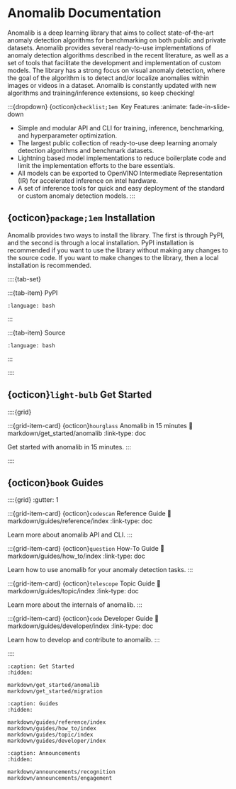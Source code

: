 # Anomalib Documentation

Anomalib is a deep learning library that aims to collect state-of-the-art anomaly detection algorithms for benchmarking on both public and private datasets. Anomalib provides several ready-to-use implementations of anomaly detection algorithms described in the recent literature, as well as a set of tools that facilitate the development and implementation of custom models. The library has a strong focus on visual anomaly detection, where the goal of the algorithm is to detect and/or localize anomalies within images or videos in a dataset. Anomalib is constantly updated with new algorithms and training/inference extensions, so keep checking!

:::{dropdown} {octicon}`checklist;1em`&nbsp; Key Features
:animate: fade-in-slide-down

- Simple and modular API and CLI for training, inference, benchmarking, and hyperparameter optimization.
- The largest public collection of ready-to-use deep learning anomaly detection algorithms and benchmark datasets.
- Lightning based model implementations to reduce boilerplate code and limit the implementation efforts to the bare essentials.
- All models can be exported to OpenVINO Intermediate Representation (IR) for accelerated inference on intel hardware.
- A set of inference tools for quick and easy deployment of the standard or custom anomaly detection models.
  :::

## {octicon}`package;1em` Installation

Anomalib provides two ways to install the library. The first is through PyPI, and the second is through a local installation. PyPI installation is recommended if you want to use the library without making any changes to the source code. If you want to make changes to the library, then a local installation is recommended.

::::{tab-set}

:::{tab-item} PyPI

```{literalinclude} ./snippets/install/pypi.txt
:language: bash
```

:::

:::{tab-item} Source

```{literalinclude} ./snippets/install/source.txt
:language: bash
```

:::

::::

## {octicon}`light-bulb` Get Started

::::{grid}

:::{grid-item-card} {octicon}`hourglass` Anomalib in 15 minutes
:link: markdown/get_started/anomalib
:link-type: doc

Get started with anomalib in 15 minutes.
:::

::::

## {octicon}`book` Guides

::::{grid}
:gutter: 1

:::{grid-item-card} {octicon}`codescan` Reference Guide
:link: markdown/guides/reference/index
:link-type: doc

Learn more about anomalib API and CLI.
:::

:::{grid-item-card} {octicon}`question` How-To Guide
:link: markdown/guides/how_to/index
:link-type: doc

Learn how to use anomalib for your anomaly detection tasks.
:::

:::{grid-item-card} {octicon}`telescope` Topic Guide
:link: markdown/guides/topic/index
:link-type: doc

Learn more about the internals of anomalib.
:::

:::{grid-item-card} {octicon}`code` Developer Guide
:link: markdown/guides/developer/index
:link-type: doc

Learn how to develop and contribute to anomalib.
:::

::::

```{toctree}
:caption: Get Started
:hidden:

markdown/get_started/anomalib
markdown/get_started/migration
```

```{toctree}
:caption: Guides
:hidden:

markdown/guides/reference/index
markdown/guides/how_to/index
markdown/guides/topic/index
markdown/guides/developer/index
```

```{toctree}
:caption: Announcements
:hidden:

markdown/announcements/recognition
markdown/announcements/engagement
```
